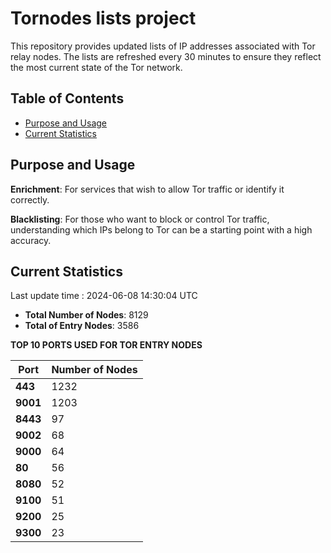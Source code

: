 # Tornodes lists project

This repository provides updated lists of IP addresses associated with Tor relay nodes. The lists are refreshed every 30 minutes to ensure they reflect the most current state of the Tor network.

## Table of Contents

- [Purpose and Usage](#purpose-and-usage)
- [Current Statistics](#current-statistics)


## Purpose and Usage

**Enrichment**: For services that wish to allow Tor traffic or identify it correctly.

**Blacklisting**: For those who want to block or control Tor traffic, understanding which IPs belong to Tor can be a starting point with a high accuracy.

## Current Statistics

Last update time : 2024-06-08 14:30:04 UTC

- **Total Number of Nodes**: 8129
- **Total of Entry Nodes**: 3586

**TOP 10 PORTS USED FOR TOR ENTRY NODES**

| **Port** | **Number of Nodes** |
|------|-----------------|
| **443**   | 1232  |
| **9001**   | 1203  |
| **8443**   | 97  |
| **9002**   | 68  |
| **9000**   | 64  |
| **80**   | 56  |
| **8080**   | 52  |
| **9100**   | 51  |
| **9200**   | 25  |
| **9300**   | 23  |


